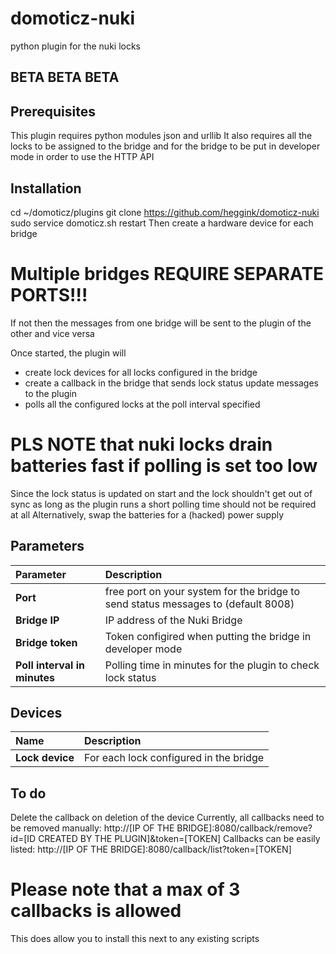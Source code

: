 # domoticz-nuki
python plugin for the nuki locks
## BETA BETA BETA
## Prerequisites
This plugin requires python modules json and urllib
It also requires all the locks to be assigned to the bridge
and for the bridge to be put in developer mode in order to use the HTTP API

## Installation
cd ~/domoticz/plugins
git clone https://github.com/heggink/domoticz-nuki
sudo service domoticz.sh restart
Then create a hardware device for each bridge
# Multiple bridges REQUIRE SEPARATE PORTS!!!
If not then the messages from one bridge will be sent to the plugin of the other and vice versa

Once started, the plugin will
- create lock devices for all locks configured in the bridge
- create a callback in the bridge that sends lock status update messages to the plugin
- polls all the configured locks at the poll interval specified
# PLS NOTE that nuki locks drain batteries fast if polling is set too low
Since the lock status is updated on start and the lock shouldn't get out of sync as long as the plugin runs
a short polling time should not be required at all
Alternatively, swap the batteries for a (hacked) power supply

## Parameters
| Parameter | Description |
| :--- | :--- |
| **Port** | free port on your system for the bridge to send status messages to (default 8008) |
| **Bridge IP** | IP address of the Nuki Bridge |
| **Bridge token** | Token configired when putting the bridge in developer mode |
| **Poll interval in minutes** | Polling time in minutes for the plugin to check lock status |
## Devices
| Name | Description |
| :--- | :--- |
| **Lock device** | For each lock configured in the bridge |

## To do
Delete the callback on deletion of the device
Currently, all callbacks need to be removed manually: http://[IP OF THE BRIDGE]:8080/callback/remove?id=[ID CREATED BY THE PLUGIN]&token=[TOKEN]
Callbacks can be easily listed: http://[IP OF THE BRIDGE]:8080/callback/list?token=[TOKEN]
# Please note that a max of 3 callbacks is allowed
This does allow you to install this next to any existing scripts
